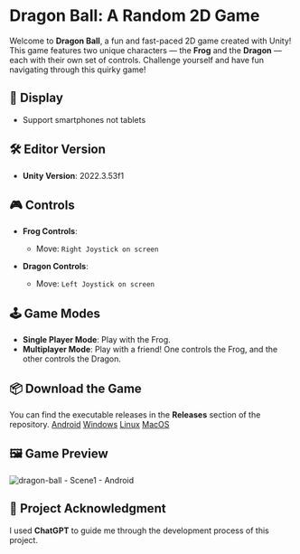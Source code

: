 # Dragon Ball: A Random 2D Game

Welcome to **Dragon Ball**, a fun and fast-paced 2D game created with Unity! This game features two unique characters — the **Frog** and the **Dragon** — each with their own set of controls. Challenge yourself and have fun navigating through this quirky game!

## 📱 Display
- Support smartphones not tablets

## 🛠️ Editor Version

- **Unity Version**: 2022.3.53f1

## 🎮 Controls

- **Frog Controls**:  
  - Move: `Right Joystick on screen`
  
- **Dragon Controls**:  
  - Move: `Left Joystick on screen`
 
## 🕹️ Game Modes

- **Single Player Mode**: Play with the Frog.
- **Multiplayer Mode**: Play with a friend! One controls the Frog, and the other controls the Dragon.

## 📦 Download the Game

You can find the executable releases in the **Releases** section of the repository. [Android](https://github.com/RezaTaheri01/dragon-ball/releases/tag/V1.4.Android) [Windows](https://github.com/RezaTaheri01/dragon-ball/releases/tag/V.1.4) [Linux](https://github.com/RezaTaheri01/dragon-ball/releases/tag/V.1.4.Linux) [MacOS](https://github.com/RezaTaheri01/dragon-ball/releases/tag/V1.4.MacOS)

## 🖼️ Game Preview

![dragon-ball - Scene1 - Android](https://github.com/user-attachments/assets/3b89715c-6e28-4161-a85b-b69dfd024979)

## 💬 Project Acknowledgment

I used **ChatGPT** to guide me through the development process of this project.
